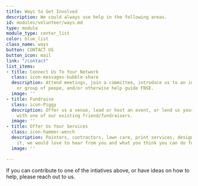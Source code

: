 ```yaml
---
title: Ways to Get Involved
description: We could always use help in the following areas.
id: modules/volunteer/ways.md
type: module
module_type: center_list
color: blue_list
class_name: ways
button: CONTACT US
button_icon: mail
link: "/contact"
list_items:
- title: Connect Us To Your Network
  class: icon-messages-bubble-share
  description: Attend meetings, join a committee, introduce us to an influential person
    or group of peope, and/or otherwise help guide FNSE.
  image: ''
- title: Fundraise
  class: icon-Piggy
  description: Offer us a venue, lead or host an event, or lend us your time or treasure
    with one of our existing friend/fundraisers.
  image: ''
- title: Offer Us Your Services
  class: icon-hammer-wench
  description: Painters, contractors, lawn care, print services, design, IT. You name
    it, we would love to hear from you and what you think you can do for FNSE!
  image: ''

---
```

If you can contribute to one of the intiatives above, or have ideas on how to help, please reach out to us.